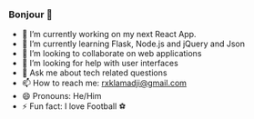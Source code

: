### Bonjour 👋

- 🔭 I’m currently working on my next React App.
- 🌱 I’m currently learning Flask, Node.js and jQuery and Json
- 👯 I’m looking to collaborate on web applications 
- 🤔 I’m looking for help with user interfaces
- 💬 Ask me about tech related questions
- 📫 How to reach me: rxklamadji@gmail.com 
- 😄 Pronouns: He/Him
- ⚡ Fun fact: I love Football ⚽

